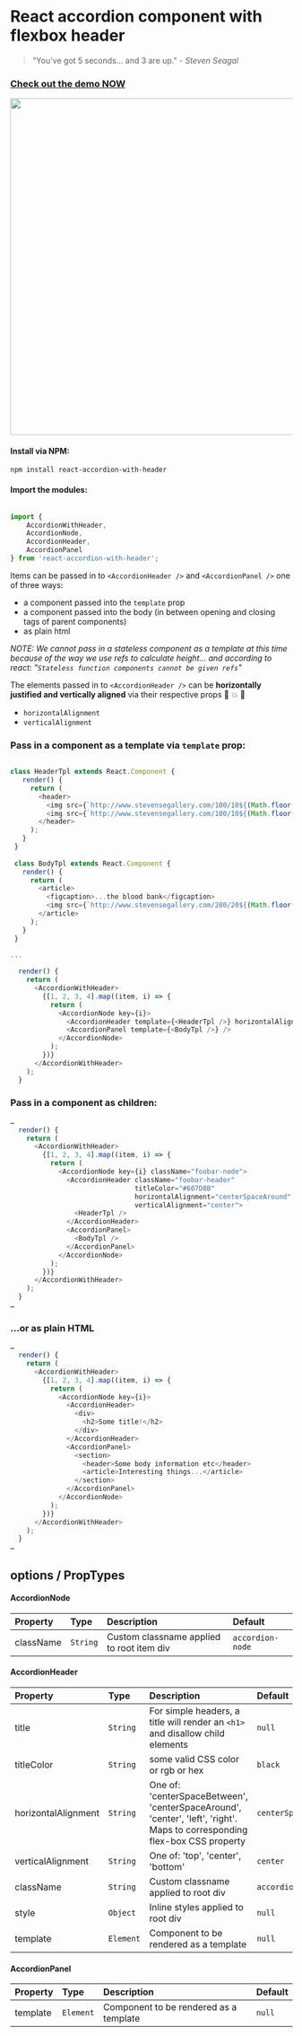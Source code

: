 
# React accordion component with flexbox header 

> "You've got 5 seconds... and 3 are up." - *Steven Seagal*

### [Check out the demo NOW](https://jforaker.github.io/react-accordion-with-header/demo/)

<img src="https://d17oy1vhnax1f7.cloudfront.net/items/0m0u2f260j0E163X1u2k/Screen%20Recording%202016-09-21%20at%2005.16%20PM.gif" width="600" />

#### Install via NPM:

```
npm install react-accordion-with-header
```

#### Import the modules:

```javascript

import {
    AccordionWithHeader,
    AccordionNode,
    AccordionHeader,
    AccordionPanel
} from 'react-accordion-with-header';

```

Items can be passed in to `<AccordionHeader />` and `<AccordionPanel />` one of three ways:

- a component passed into the `template` prop
- a component passed into the body (in between opening and closing tags of parent components)
- as plain html 

*NOTE: We cannot pass in a stateless component as a template at this time because of the way we use refs to calculate height... and according to react: "`Stateless function components cannot be given refs`"* 


The elements passed in to `<AccordionHeader />` can be **horizontally justified and vertically aligned** via their respective props 
:tada: :boom: :beers:  
 
- `horizontalAlignment`
- `verticalAlignment`


### Pass in a component as a template via `template` prop:

```javascript

class HeaderTpl extends React.Component {
   render() {
     return (
       <header>
         <img src={`http://www.stevensegallery.com/100/10${(Math.floor(Math.random() * 5) + 1)}`}/>
         <img src={`http://www.stevensegallery.com/100/10${(Math.floor(Math.random() * 5) + 1)}`}/>
       </header>
     );
   }
 }
 
 class BodyTpl extends React.Component {
   render() {
     return (
       <article>
         <figcaption>...the blood bank</figcaption>
         <img src={`http://www.stevensegallery.com/200/20${(Math.floor(Math.random() * 5) + 1)}`}/>
       </article>
     );
   }
 }
 
...

  render() {
    return (
      <AccordionWithHeader>
        {[1, 2, 3, 4].map((item, i) => {
          return (
            <AccordionNode key={i}>
              <AccordionHeader template={<HeaderTpl />} horizontalAlignment="centerSpaceBetween" />
              <AccordionPanel template={<BodyTpl />} />
            </AccordionNode>
          );
        })}
      </AccordionWithHeader>
    );
  }

```


### Pass in a component as children:


```javascript
…
  render() {
    return (
      <AccordionWithHeader>
        {[1, 2, 3, 4].map((item, i) => {
          return (
            <AccordionNode key={i} className="foobar-node">
              <AccordionHeader className="foobar-header"
                               titleColor="#607D8B"
                               horizontalAlignment="centerSpaceAround"
                               verticalAlignment="center">
                <HeaderTpl />
              </AccordionHeader>
              <AccordionPanel>
                <BodyTpl />
              </AccordionPanel>
            </AccordionNode>
          );
        })}
      </AccordionWithHeader>
    );
  }
…
```

### ...or as plain HTML
 

```javascript
…
  render() {
    return (
      <AccordionWithHeader>
        {[1, 2, 3, 4].map((item, i) => {
          return (
            <AccordionNode key={i}>
              <AccordionHeader>
                <div>
                  <h2>Some title!</h2>
                </div>
              </AccordionHeader>
              <AccordionPanel>
                <section>
                  <header>Some body information etc</header>
                  <article>Interesting things...</article>
                </section>
              </AccordionPanel>
            </AccordionNode>
          );
        })}
      </AccordionWithHeader>
    );
  }
…
```


## options / PropTypes

#### AccordionNode
| Property | Type | Description | Default |
|:---|:---|:---|:---|
| className | `String` | Custom classname applied to root item div | `accordion-node` |


#### AccordionHeader
| Property | Type | Description | Default |
|:---|:---|:---|:---|
| title | `String` | For simple headers, a title will render an `<h1>` and disallow child elements | `null` |
| titleColor | `String` | some valid CSS color or rgb or hex | `black` |
| horizontalAlignment | `String` | One of: 'centerSpaceBetween', 'centerSpaceAround', 'center', 'left', 'right'. Maps to corresponding flex-box CSS property | `centerSpaceAround` |
| verticalAlignment | `String` | One of: 'top', 'center', 'bottom' | `center` |
| className | `String` | Custom classname applied to root div | `accordion-header` |
| style | `Object` | Inline styles applied to root div | `null` |
| template | `Element` | Component to be rendered as a template | `null` |

#### AccordionPanel
| Property | Type | Description | Default |
|:---|:---|:---|:---|
| template | `Element` | Component to be rendered as a template | `null` |


